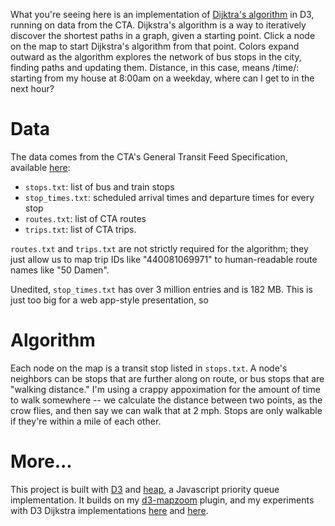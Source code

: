 What you're seeing here is an implementation of [Dijktra's algorithm](http://en.wikipedia.org/wiki/Dijkstra%27s_algorithm) in D3, running on data from the CTA. Dijkstra's algorithm is a way to iteratively discover the shortest paths in a graph, given a starting point. Click a node on the map to start Dijkstra's algorithm from that point. Colors expand outward as the algorithm explores the network of bus stops in the city, finding paths and updating them. Distance, in this case, means /time/: starting from my house at 8:00am on a weekday, where can I get to in the next hour?

# Data

The data comes from the CTA's General Transit Feed Specification, available [here](http://www.transitchicago.com/developers/gtfs.aspx):

- `stops.txt`: list of bus and train stops
- `stop_times.txt`: scheduled arrival times and departure times for every stop
- `routes.txt`: list of CTA routes
- `trips.txt`: list of CTA trips.

`routes.txt` and `trips.txt` are not strictly required for the algorithm; they just allow us to map trip IDs like "440081069971" to human-readable route names like "50 Damen".

Unedited, `stop_times.txt` has over 3 million entries and is 182 MB. This is just too big for a web app-style presentation, so 

# Algorithm

Each node on the map is a transit stop listed in `stops.txt`. A node's neighbors can be stops that are further along on route, or bus stops that are "walking distance." I'm using a crappy appoximation for the amount of time to walk somewhere -- we calculate the distance between two points, as the crow flies, and then say we can walk that at 2 mph. Stops are only walkable if they're within a mile of each other.

# More...

This project is built with [D3](https://d3js.org) and [heap](https://www.npmjs.com/package/heap), a Javascript priority queue implementation. It builds on my [d3-mapzoom](http://bl.ocks.org/sdjacobs/9ce5fadce234497dc592) plugin, and my experiments with D3 Dijkstra implementations [here](http://bl.ocks.org/sdjacobs/3900867adc06c7680d48) and [here](http://bl.ocks.org/sdjacobs/c2ee01307cdeceb19f9d).
